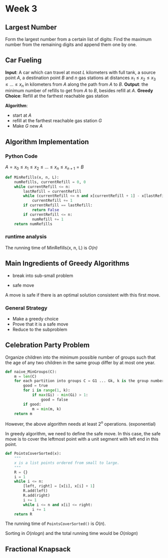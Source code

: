 # Week 3
## Largest Number
Form the largest number from a certain list of digits: Find the maximum number from the remaining digits and append them one by one.

## Car Fueling
**Input**: A car which can travel at most *L* kilometers with full tank, a source point *A*, a destination point *B* and *n* gas stations at distances $x_1 \leq x_2 \leq x_3 \leq \dots \leq x_n$ in kilometers from *A* along the path from *A* to *B*. 
**Output**: the minimum number of refills to get from *A* to *B*, besides refill at *A*.
**Greedy Choice**: Refill at the farthest reachable gas station

**Algorithm**:
* start at *A*
* refill at the farthest reachable gas station *G*
* Make *G* new *A*

## Algorithm Implementation

### Python Code

$A = x_0 \leq x_1 \leq x_2 \leq \dots \leq x_n \leq x_{n+1} = B$

```python
def MinRefills(x, n, L):
    numRefills, currentRefill = 0, 0
    while currentRefill <= n:
        lastRefill = currentRefill
        while (currentRefill <= n and x[currentRefill + 1] - x[lastRefill] <= L):
            currentRefill += 1
        if currentRefill == lastRefill:
            return False
        if currentRefill <= n:
            numRefill += 1
    return numRefills
```

### runtime analysis

The running time of MinRefills(x, n, L) is *O(n)*

## Main Ingredients of Greedy Algorithms

* break into sub-small problem

* safe move

A move is safe if there is an optimal solution consistent with this first move.

### General Strategy

* Make a greedy choice
* Prove that it is a safe move
* Reduce to the subproblem

## Celebration Party Problem

Organize children into the minimum possible number of groups such that the age of any two children in the same group differ by at most one year. 

```python
def naive_MinGroups(C):
    m = len(C)
    for each partition into groups C = G1 ... Gk, k is the group number
        good = true
        for i in range(1, k):
            if max(Gi) - min(Gi) > 1:
                good = false
        if good:
            m = min(m, k)
    return m
```

However, the above algorithm needs at least $2^n$ operations. (exponential)

In greedy algorithm, we need to define the safe move. In this case, the safe move is to cover the leftmost point with a unit segment with left end in this point.

```python
def PointsCoverSorted(x):
    """
    x is a list points ordered from small to large.
    """
	R = {}
	i = 1
    while i <= n:
        [left, right] = [x[i], x[i] + 1]
        R.add(left)
        R.add(right)
        i += 1
        while i <= n and x[i] <= right:
            i += 1
    return R
```

The running time of `PointsCoverSorted()` is $O(n)$.

Sorting in $O(n logn)$ and the total running time would be $O(nlogn)$

## Fractional Knapsack













